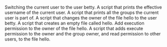 Switching the current user to the user betty.
A script that prints the effective username of the current user.
A script that prints all the groups the current user is part of.
A script that changes the owner of the file hello to the user betty.
A script that creates an empty file called hello.
Add execution permission to the owner of the file hello.
A script that adds execute permission to the owner and the group owner, and read permission to other users, to the file hello. 
